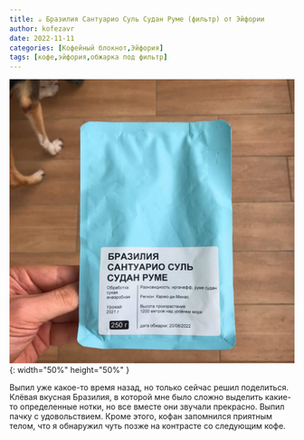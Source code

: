 ```yaml
---
title: ☕️ Бразилия Сантуарио Суль Судан Руме (фильтр) от Эйфории
author: kofezavr
date: 2022-11-11
categories: [Кофейный блокнот,Эйфория]
tags: [кофе,эйфория,обжарка под фильтр]
--- 
```

![Бразилия Сантуарио Суль Судан Руме (фильтр) от Эйфории](/assets/img/posts/22/11/brasilia-santuario.jpg){: width="50%" height="50%" }

Выпил уже какое-то время назад, но только сейчас решил поделиться. Клёвая вкусная Бразилия, в которой мне было сложно выделить какие-то определенные нотки, но все вместе они звучали прекрасно. Выпил пачку с удовольствием. Кроме этого, кофан запомнился приятным телом, что я обнаружил чуть позже на контрасте со следующим кофе. 